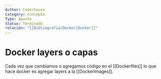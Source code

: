 ```yaml
---
Author: Coderhouse
Category: concepto
Type: Apunte
Status: Terminado
relación: "[[Bibliografia/Docker|Docker]]"
---
```

# Docker layers o capas

Cada vez que cambiamos o agregamos código en el [[Dockerfiles]] lo que hace docker es agregar layers a la [[DockerImages]].